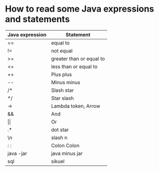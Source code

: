 # How to read some Java expressions and statements

| Java expression | Statement |
|---|---|
| == | equal to |
| != | not equal |
| >= | greater than or equal to |
| <= | less than or equal to |
| ++ |Plus plus|
|--| Minus minus|
| /* |	Slash star|
| */ |	Star slash|
| -> |	Lambda token, Arrow|
| &&| 	And|
| \|\|  |	Or |
| .* | dot star|
| \n  | slash n |
| : :  | Colon Colon |
| java -jar  | java minus jar |
| sql | sikuel |
